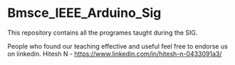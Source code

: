 # Bmsce_IEEE_Arduino_Sig

This repository contains all the programes taught during the SIG.

People who found our teaching effective and useful feel free to endorse us on linkedin.
Hitesh N - https://www.linkedin.com/in/hitesh-n-0433091a3/
